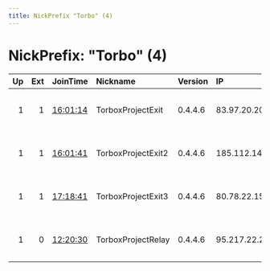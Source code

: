 ```yaml
---
title: NickPrefix "Torbo" (4)
---
```


# NickPrefix: "Torbo" (4)

|   Up |   Ext | JoinTime                                                                                            | Nickname           | Version   | IP             | AS                  | CC   |   ORp |   Dirp | OS    | Contact                             |   eFamMembers |
|-----:|------:|:----------------------------------------------------------------------------------------------------|:-------------------|:----------|:---------------|:--------------------|:-----|------:|-------:|:------|:------------------------------------|--------------:|
|    1 |     1 | [16:01:14](https://metrics.torproject.org/rs.html#details/43323C80668E28E81E61845A5CA98A52AE97A4C5) | TorboxProjectExit  | 0.4.4.6   | 83.97.20.205   | M247 Ltd            | ro   |   443 |     80 | Linux | contact at torbox dot org bc1qswtwv |             1 |
|    1 |     1 | [16:01:41](https://metrics.torproject.org/rs.html#details/35A659EBE04BE828054262426D4A9FD0494E0A9F) | TorboxProjectExit2 | 0.4.4.6   | 185.112.144.20 | 1984 ehf            | is   |   443 |     80 | Linux | contact at torbox dot org bc1qswtwv |             1 |
|    1 |     1 | [17:18:41](https://metrics.torproject.org/rs.html#details/440510C88DF8F959F0018CA23131254BD18BCAFB) | TorboxProjectExit3 | 0.4.4.6   | 80.78.22.150   | CYBERDYNE           | se   |   443 |      0 | Linux | contact at torbox dot org bc1qswtwv |             1 |
|    1 |     0 | [12:20:30](https://metrics.torproject.org/rs.html#details/AD5FE3E205AE09162D466C80E27BCB208305A5FD) | TorboxProjectRelay | 0.4.4.6   | 95.217.22.231  | Hetzner Online GmbH | fi   |   443 |     80 | Linux | contact at torbox dot org bc1qswtwv |             1 |
